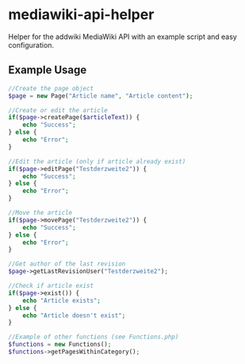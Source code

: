 # mediawiki-api-helper
Helper for the addwiki MediaWiki API with an example script and easy configuration.

## Example Usage
```php
//Create the page object
$page = new Page("Article name", "Article content");

//Create or edit the article
if($page->createPage($articleText)) {
    echo "Success";
} else {
    echo "Error";
}

//Edit the article (only if article already exist)
if($page->editPage("Testderzweite2")) {
    echo "Success";
} else {
    echo "Error";
}

//Move the article
if($page->movePage("Testderzweite2")) {
    echo "Success";
} else {
    echo "Error";
}

//Get author of the last revision
$page->getLastRevisionUser("Testderzweite2");

//Check if article exist
if($page->exist()) {
    echo "Article exists";
} else {
    echo "Article doesn't exist";
}

//Example of other functions (see Functions.php)
$functions = new Functions();
$functions->getPagesWithinCategory();
```
